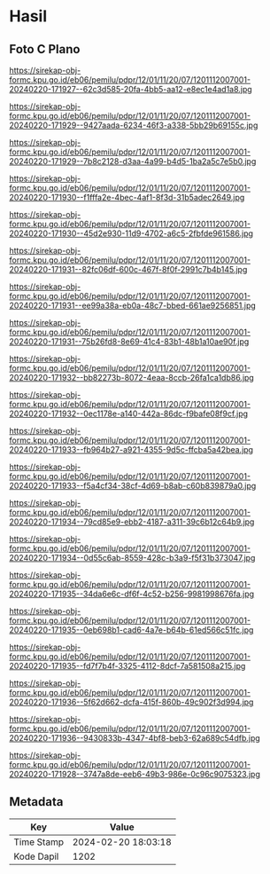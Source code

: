 # Hasil

## Foto C Plano

https://sirekap-obj-formc.kpu.go.id/eb06/pemilu/pdpr/12/01/11/20/07/1201112007001-20240220-171927--62c3d585-20fa-4bb5-aa12-e8ec1e4ad1a8.jpg

https://sirekap-obj-formc.kpu.go.id/eb06/pemilu/pdpr/12/01/11/20/07/1201112007001-20240220-171929--9427aada-6234-46f3-a338-5bb29b69155c.jpg

https://sirekap-obj-formc.kpu.go.id/eb06/pemilu/pdpr/12/01/11/20/07/1201112007001-20240220-171929--7b8c2128-d3aa-4a99-b4d5-1ba2a5c7e5b0.jpg

https://sirekap-obj-formc.kpu.go.id/eb06/pemilu/pdpr/12/01/11/20/07/1201112007001-20240220-171930--f1fffa2e-4bec-4af1-8f3d-31b5adec2649.jpg

https://sirekap-obj-formc.kpu.go.id/eb06/pemilu/pdpr/12/01/11/20/07/1201112007001-20240220-171930--45d2e930-11d9-4702-a6c5-2fbfde961586.jpg

https://sirekap-obj-formc.kpu.go.id/eb06/pemilu/pdpr/12/01/11/20/07/1201112007001-20240220-171931--82fc06df-600c-467f-8f0f-2991c7b4b145.jpg

https://sirekap-obj-formc.kpu.go.id/eb06/pemilu/pdpr/12/01/11/20/07/1201112007001-20240220-171931--ee99a38a-eb0a-48c7-bbed-661ae9256851.jpg

https://sirekap-obj-formc.kpu.go.id/eb06/pemilu/pdpr/12/01/11/20/07/1201112007001-20240220-171931--75b26fd8-8e69-41c4-83b1-48b1a10ae90f.jpg

https://sirekap-obj-formc.kpu.go.id/eb06/pemilu/pdpr/12/01/11/20/07/1201112007001-20240220-171932--bb82273b-8072-4eaa-8ccb-26fa1ca1db86.jpg

https://sirekap-obj-formc.kpu.go.id/eb06/pemilu/pdpr/12/01/11/20/07/1201112007001-20240220-171932--0ec1178e-a140-442a-86dc-f9bafe08f9cf.jpg

https://sirekap-obj-formc.kpu.go.id/eb06/pemilu/pdpr/12/01/11/20/07/1201112007001-20240220-171933--fb964b27-a921-4355-9d5c-ffcba5a42bea.jpg

https://sirekap-obj-formc.kpu.go.id/eb06/pemilu/pdpr/12/01/11/20/07/1201112007001-20240220-171933--f5a4cf34-38cf-4d69-b8ab-c60b839879a0.jpg

https://sirekap-obj-formc.kpu.go.id/eb06/pemilu/pdpr/12/01/11/20/07/1201112007001-20240220-171934--79cd85e9-ebb2-4187-a311-39c6b12c64b9.jpg

https://sirekap-obj-formc.kpu.go.id/eb06/pemilu/pdpr/12/01/11/20/07/1201112007001-20240220-171934--0d55c6ab-8559-428c-b3a9-f5f31b373047.jpg

https://sirekap-obj-formc.kpu.go.id/eb06/pemilu/pdpr/12/01/11/20/07/1201112007001-20240220-171935--34da6e6c-df6f-4c52-b256-9981998676fa.jpg

https://sirekap-obj-formc.kpu.go.id/eb06/pemilu/pdpr/12/01/11/20/07/1201112007001-20240220-171935--0eb698b1-cad6-4a7e-b64b-61ed566c51fc.jpg

https://sirekap-obj-formc.kpu.go.id/eb06/pemilu/pdpr/12/01/11/20/07/1201112007001-20240220-171935--fd7f7b4f-3325-4112-8dcf-7a581508a215.jpg

https://sirekap-obj-formc.kpu.go.id/eb06/pemilu/pdpr/12/01/11/20/07/1201112007001-20240220-171936--5f62d662-dcfa-415f-860b-49c902f3d994.jpg

https://sirekap-obj-formc.kpu.go.id/eb06/pemilu/pdpr/12/01/11/20/07/1201112007001-20240220-171936--9430833b-4347-4bf8-beb3-62a689c54dfb.jpg

https://sirekap-obj-formc.kpu.go.id/eb06/pemilu/pdpr/12/01/11/20/07/1201112007001-20240220-171928--3747a8de-eeb6-49b3-986e-0c96c9075323.jpg


## Metadata

| Key        | Value               |
| ---------- | ------------------- |
| Time Stamp | 2024-02-20 18:03:18 |
| Kode Dapil | 1202                |



